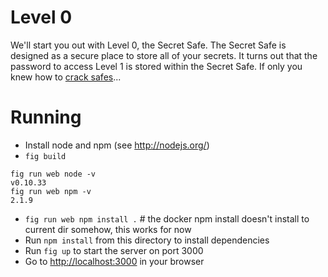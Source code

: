 # Level 0

We'll start you out with Level 0, the Secret Safe. The Secret Safe is
designed as a secure place to store all of your secrets. It turns out that
the password to access Level 1 is stored within the Secret Safe. If only you
knew how to [crack safes](http://en.wikipedia.org/wiki/Safe-cracking)...

# Running

- Install node and npm (see http://nodejs.org/)
- `fig build`

```
fig run web node -v
v0.10.33
fig run web npm -v
2.1.9
```

- `fig run web npm install .` # the docker npm install doesn't install to current dir somehow, this works for now
- Run `npm install` from this directory to install dependencies
- Run `fig up` to start the server on port 3000
- Go to [http://localhost:3000](http://localhost:3000) in your browser

